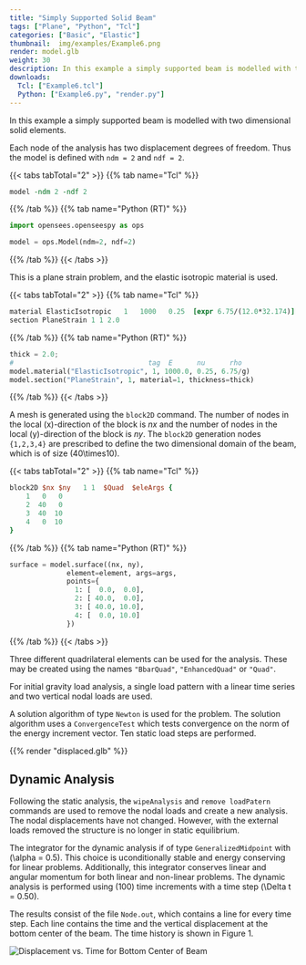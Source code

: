 ```yaml
---
title: "Simply Supported Solid Beam"
tags: ["Plane", "Python", "Tcl"]
categories: ["Basic", "Elastic"]
thumbnail:  img/examples/Example6.png
render: model.glb
weight: 30
description: In this example a simply supported beam is modelled with two dimensional solid elements.
downloads:
  Tcl: ["Example6.tcl"]
  Python: ["Example6.py", "render.py"]
---
```


In this example a simply supported beam is modelled with two dimensional solid elements.

Each node of the analysis has two displacement degrees of freedom. Thus the model is defined with
`ndm = 2` and `ndf = 2`. 

{{< tabs tabTotal="2" >}}
{{% tab name="Tcl" %}}
```tcl
model -ndm 2 -ndf 2
```
{{% /tab %}}
{{% tab name="Python (RT)" %}}
```python
import opensees.openseespy as ops

model = ops.Model(ndm=2, ndf=2)
```
{{% /tab %}}
{{< /tabs >}}

This is a plane strain problem, and the elastic isotropic material is used.

{{< tabs tabTotal="2" >}}
{{% tab name="Tcl" %}}
```tcl
material ElasticIsotropic   1   1000   0.25  [expr 6.75/(12.0*32.174)]
section PlaneStrain 1 1 2.0
```
{{% /tab %}}
{{% tab name="Python (RT)" %}}
```python
thick = 2.0;
#                                 tag  E      nu      rho
model.material("ElasticIsotropic", 1, 1000.0, 0.25, 6.75/g)
model.section("PlaneStrain", 1, material=1, thickness=thick)
```
{{% /tab %}}
{{< /tabs >}}

A mesh is generated using
the `block2D` command. The number of nodes in the local \(x\)-direction of
the block is $nx$ and the number of nodes in the local \(y\)-direction of
the block is $ny$. The `block2D` generation nodes `{1,2,3,4}` are prescribed
to define the two dimensional domain of the beam, which is of size
\(40\times10\).

{{< tabs tabTotal="2" >}}
{{% tab name="Tcl" %}}
```tcl
block2D $nx $ny   1 1  $Quad  $eleArgs {
    1   0   0
    2  40   0
    3  40  10
    4   0  10
}
```
{{% /tab %}}
{{% tab name="Python (RT)" %}}
```python
surface = model.surface((nx, ny),
              element=element, args=args,
              points={
                1: [  0.0,  0.0],
                2: [ 40.0,  0.0],
                3: [ 40.0, 10.0],
                4: [  0.0, 10.0]
              })
```
{{% /tab %}}
{{< /tabs >}}

Three different quadrilateral elements can be used for the analysis.
These may be created using the names `"BbarQuad"`, `"EnhancedQuad"` or
`"Quad"`. 

For initial gravity load analysis, a single load pattern with a linear
time series and two vertical nodal loads are used.


A solution algorithm of type `Newton` is used for the problem. The
solution algorithm uses a `ConvergenceTest` which tests convergence on the
norm of the energy increment vector. Ten static load steps are performed.

{{% render "displaced.glb" %}}

## Dynamic Analysis

Following the static analysis, the `wipeAnalysis` and `remove loadPatern` 
commands are used to remove the nodal loads and create a new
analysis. 
The nodal displacements have not changed. 
However, with the external loads removed the structure is no longer in static equilibrium.

The integrator for the dynamic analysis if of type `GeneralizedMidpoint`
with \(\alpha = 0.5\). This choice is uconditionally stable and energy
conserving for linear problems. Additionally, this integrator conserves
linear and angular momentum for both linear and non-linear problems. The
dynamic analysis is performed using \(100\) time increments with a time
step \(\Delta t = 0.50\).


The results consist of the file `Node.out`, which contains a line for
every time step. Each line contains the time and the vertical
displacement at the bottom center of the beam. The time history is shown
in Figure 1.

![Displacement vs. Time for Bottom Center of Beam](SS.svg)




